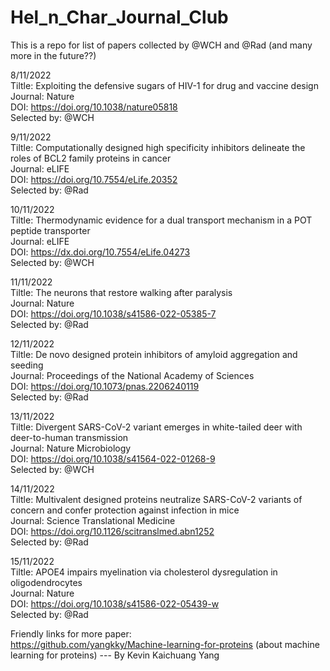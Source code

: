 # Hel_n_Char_Journal_Club
This is a repo for list of papers collected by @WCH and @Rad (and many more in the future??)

8/11/2022  
Tiltle: Exploiting the defensive sugars of HIV-1 for drug and vaccine design  
Journal: Nature  
DOI: https://doi.org/10.1038/nature05818  
Selected by: @WCH  

9/11/2022  
Tiltle: Computationally designed high specificity inhibitors delineate the roles of BCL2 family proteins in cancer  
Journal: eLIFE  
DOI: https://doi.org/10.7554/eLife.20352  
Selected by: @Rad  

10/11/2022  
Tiltle: Thermodynamic evidence for a dual transport mechanism in a POT peptide transporter  
Journal: eLIFE  
DOI: https://dx.doi.org/10.7554/eLife.04273  
Selected by: @WCH  

11/11/2022  
Tiltle: The neurons that restore walking after paralysis  
Journal: Nature  
DOI: https://doi.org/10.1038/s41586-022-05385-7  
Selected by: @Rad  

12/11/2022  
Tiltle: De novo designed protein inhibitors of amyloid aggregation and seeding  
Journal: Proceedings of the National Academy of Sciences  
DOI: https://doi.org/10.1073/pnas.2206240119  
Selected by: @Rad

13/11/2022  
Tiltle: Divergent SARS-CoV-2 variant emerges in white-tailed deer with deer-to-human transmission  
Journal: Nature Microbiology  
DOI: https://doi.org/10.1038/s41564-022-01268-9  
Selected by: @WCH 

14/11/2022  
Tiltle: Multivalent designed proteins neutralize SARS-CoV-2 variants of concern and confer protection against infection in mice  
Journal: Science Translational Medicine  
DOI: https://doi.org/10.1126/scitranslmed.abn1252  
Selected by: @Rad

15/11/2022  
Tiltle: APOE4 impairs myelination via cholesterol dysregulation in oligodendrocytes   
Journal: Nature   
DOI: https://doi.org/10.1038/s41586-022-05439-w   
Selected by: @Rad 

  
Friendly links for more paper:  
https://github.com/yangkky/Machine-learning-for-proteins (about machine learning for proteins) --- By Kevin Kaichuang Yang
